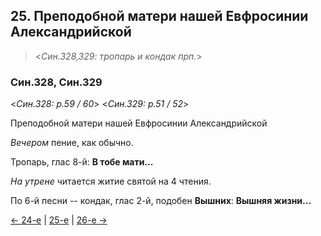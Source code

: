 
## 25. Преподобной матери нашей Евфросинии Александрийской     

> <*Син.328,329: тропарь и кондак прп.*>

### Син.328, Син.329

<*Син.328: p.59 / 60*>
<*Син.329: p.51 / 52*>

Преподобной матери нашей Евфросинии Александрийской

*Вечером* пение, как обычно. 

Тропарь, глас 8-й: **В тобе мати...** 

*На утрене* читается житие святой на 4 чтения. 

По 6-й песни -- кондак, глас 2-й, подобен **Вышних**: **Вышняя жизни...**  

[← 24-е](09_24_SAB.ru.md) | [25-е](README.md#25-й) | [26-е →](09_26_SAB.ru.md)

